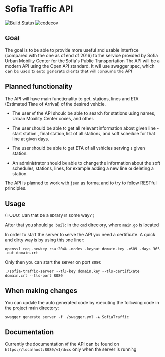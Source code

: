 # Sofia Traffic API

[![Build Status](https://travis-ci.org/NikolayGenov/sofiatraffic-api.svg?branch=master)](https://travis-ci.org/NikolayGenov/sofiatraffic-api)
[![codecov](https://codecov.io/gh/NikolayGenov/sofiatraffic-api/branch/master/graph/badge.svg)](https://codecov.io/gh/NikolayGenov/sofiatraffic-api)

## Goal
The goal is to be able to provide more useful and usable interface (compared with the one as of end of 2016) to the service provided by Sofia Urban Mobility Center for the Sofia's Public Transportation
The API will be a modern API using the Open API standard. It will use swagger spec, which can be used to auto generate clients that will consume the API

## Planned functionality
The API will have main functionality to get, stations, lines and ETA (Estimated Time of Arrival) of the desired vehicle.


* The user of the API should be able to search for stations using names, Urban Mobility Center codes, and other.

* The user should be able to get all relevant information about given line - start station , final station, list of all stations, and soft schedule for that line at given days.

* The user should be able to get ETA of all vehicles serving a given station.

* An administrator should be able to change the information about the soft schedules, stations, lines, for example adding a new line or deleting a station.

The API is planned to work with `json` as format and to try to follow RESTful principles.

## Usage
(TODO: Can that be a library in some way? )

After that you should `go build` in the `cmd` directory, where `main.go` is located

In order to start the server to serve the API you need a certificate.
A quick and dirty way is by using this one liner:
```
openssl req -newkey rsa:2048 -nodes -keyout domain.key -x509 -days 365 -out domain.crt
```

Only then you can start the server on port `8080`:
```
./sofia-traffic-server --tls-key domain.key --tls-certificate domain.crt --tls-port 8080
```
## When making changes
You can update the auto generated code by executing the following code in the project main directory:
```
swagger generate server -f ./swagger.yml -A SofiaTraffic
```

## Documentation
Currently the documentation of the API can be found on `https://localhost:8080/v1/docs`
only when the server is running
